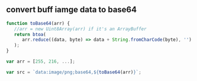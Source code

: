 ## convert buff iamge data to base64

```javascript
function toBase64(arr) {
   //arr = new Uint8Array(arr) if it's an ArrayBuffer
   return btoa(
      arr.reduce((data, byte) => data + String.fromCharCode(byte), '')
   );
}

var arr = [255, 216, ...];

var src = `data:image/png;base64,${toBase64(arr)}`;
```

